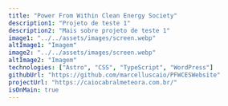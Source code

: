 ```yaml
---
title: "Power From Within Clean Energy Society"
description1: "Projeto de teste 1"
description2: "Mais sobre projeto de teste 1"
image1: "../../assets/images/screen.webp"
altImage1: "Imagem"
image2: "../../assets/images/screen.webp"
altImage2: "Imagem"
technologies: ["Astro", "CSS", "TypeScript", "WordPress"]
githubUrl: "https://github.com/marcelluscaio/PFWCESWebsite"
projectUrl: "https://caiocabralmeteora.com.br/"
isOnMain: true
---
```

